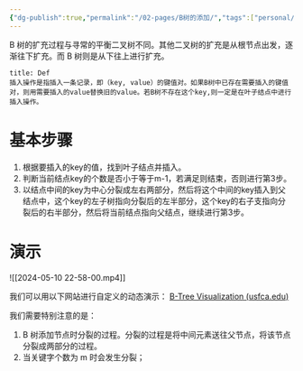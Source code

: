 ```yaml
---
{"dg-publish":true,"permalink":"/02-pages/B树的添加/","tags":["personal/blog","algorithm/data-structures/有序表/平衡树/B树","algorithm/data-structures/有序表/平衡树"]}
---
```


B 树的扩充过程与寻常的平衡二叉树不同。其他二叉树的扩充是从根节点出发，逐渐往下扩充。而 B 树则是从下往上进行扩充。

```ad-note
title: Def
插入操作是指插入一条记录，即（key, value）的键值对。如果B树中已存在需要插入的键值对，则用需要插入的value替换旧的value。若B树不存在这个key,则一定是在叶子结点中进行插入操作。
```

# 基本步骤
1. 根据要插入的key的值，找到叶子结点并插入。
2. 判断当前结点key的个数是否小于等于m-1，若满足则结束，否则进行第3步。
3. 以结点中间的key为中心分裂成左右两部分，然后将这个中间的key插入到父结点中，这个key的左子树指向分裂后的左半部分，这个key的右子支指向分裂后的右半部分，然后将当前结点指向父结点，继续进行第3步。

# 演示
![[2024-05-10 22-58-00.mp4]]


我们可以用以下网站进行自定义的动态演示：
[B-Tree Visualization (usfca.edu)](https://www.cs.usfca.edu/~galles/visualization/BTree.html)

我们需要特别注意的是：
1. B 树添加节点时分裂的过程。分裂的过程是将中间元素送往父节点，将该节点分裂成两部分的过程。
2. 当关键字个数为 m 时会发生分裂；